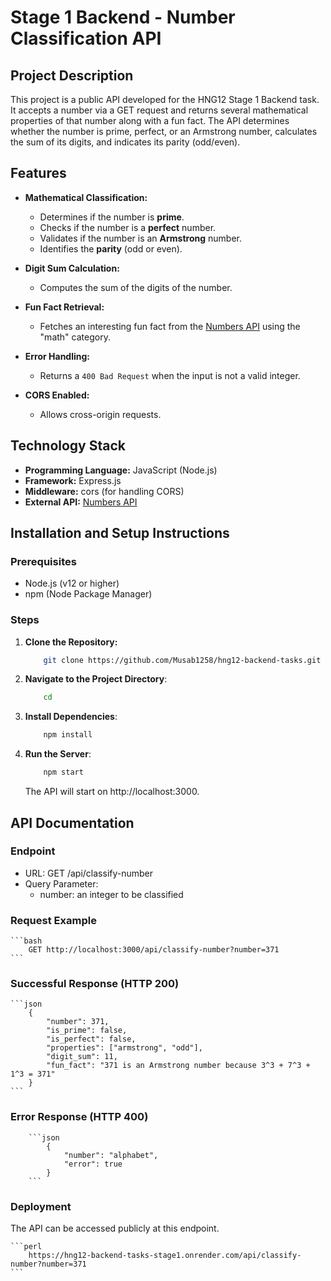 # Stage 1 Backend - Number Classification API

## Project Description

This project is a public API developed for the HNG12 Stage 1 Backend task. It accepts a number via a GET request and returns several mathematical properties of that number along with a fun fact. The API determines whether the number is prime, perfect, or an Armstrong number, calculates the sum of its digits, and indicates its parity (odd/even).

## Features

- **Mathematical Classification:**  
  - Determines if the number is **prime**.
  - Checks if the number is a **perfect** number.
  - Validates if the number is an **Armstrong** number.
  - Identifies the **parity** (odd or even).

- **Digit Sum Calculation:**  
  - Computes the sum of the digits of the number.

- **Fun Fact Retrieval:**  
  - Fetches an interesting fun fact from the [Numbers API](http://numbersapi.com) using the "math" category.

- **Error Handling:**  
  - Returns a `400 Bad Request` when the input is not a valid integer.

- **CORS Enabled:**  
  - Allows cross-origin requests.

## Technology Stack

- **Programming Language:** JavaScript (Node.js)
- **Framework:** Express.js
- **Middleware:** cors (for handling CORS)
- **External API:** [Numbers API](http://numbersapi.com)

## Installation and Setup Instructions

### Prerequisites
- Node.js (v12 or higher)
- npm (Node Package Manager)

### Steps
1. **Clone the Repository:**
    ```bash
        git clone https://github.com/Musab1258/hng12-backend-tasks.git
    ```

2. **Navigate to the Project Directory**:
    ```bash
        cd 
    ```

3. **Install Dependencies**:
    ```bash
        npm install
    ```

4. **Run the Server**:
    ```bash
        npm start
    ```

    The API will start on http://localhost:3000.

## API Documentation

### Endpoint

- URL: GET /api/classify-number
- Query Parameter:
    - number: an integer to be classified

### Request Example
    ```bash
        GET http://localhost:3000/api/classify-number?number=371
    ```

### Successful Response (HTTP 200)

    ```json
        {
            "number": 371,
            "is_prime": false,
            "is_perfect": false,
            "properties": ["armstrong", "odd"],
            "digit_sum": 11,
            "fun_fact": "371 is an Armstrong number because 3^3 + 7^3 + 1^3 = 371"
        }
    ```

### Error Response (HTTP 400)

        ```json
            {
                "number": "alphabet",
                "error": true
            }
        ```

### Deployment

The API can be accessed publicly at this endpoint. 

    ```perl
        https://hng12-backend-tasks-stage1.onrender.com/api/classify-number?number=371
    ```